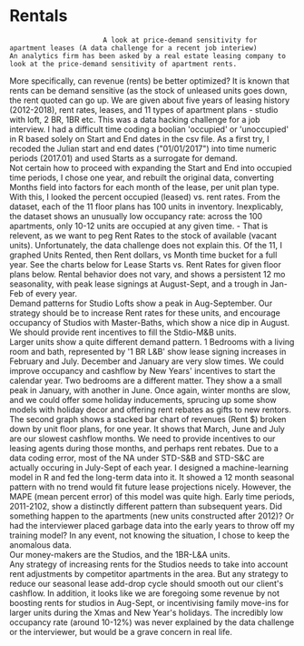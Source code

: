# Rentals
                           A look at price-demand sensitivity for apartment leases (A data challenge for a recent job interiew)
    An analytics firm has been asked by a real estate leasing company to look at the price-demand sensitivity of apartment rents.
  More specifically, can revenue (rents) be better optimized?  It is known that rents can be demand sensitive (as the stock of unleased units goes down, the rent quoted can go up.
We are given about five years of leasing history (2012-2018), rent rates, leases, and 11 types of apartment plans - studio with loft, 2 BR, 1BR etc.  This was a data hacking challenge for a job interview.
  I had a difficult time coding a boolian 'occupied' or 'unoccupied' in R based solely on Start and End dates in the csv file.    As a first try, I recoded the Julian start and end dates ("01/01/2017") into time numeric periods (2017.01) and used Starts as a surrogate for demand.  
  Not certain how to proceed with expanding the Start and End into occupied time periods, I chose one year, and rebuilt the original data, converting Months field into factors for each month of the lease, per unit plan type.   With this, I looked the percent occupied (leased) vs. rent rates.   From the dataset, each of the 11 floor plans has 100 units in inventory. Inexplicably, the dataset shows an unusually low occupancy rate: across the 100 apartments, only 10-12 units are occupied at any given time.   - That is relevent, as we want to peg Rent Rates to the stock of available (vacant units).  Unfortunately, the data challenge does not explain this.
   Of the 11, I graphed Units Rented, then Rent dollars, vs Month time bucket for a full year.  See the charts below for Lease Starts vs. Rent Rates for given floor plans below.  Rental behavior does not vary, and shows a persistent 12 mo seasonality, with peak lease signings at August-Sept, and a trough in Jan-Feb of every year.  
   Demand patterns for Studio Lofts show a peak in Aug-September.  Our strategy should be to increase Rent rates for these units, and encourage occupancy of Studios with Master-Baths, which show a nice dip in August.  We should provide rent incentives to fill the Stdio-M&B units.   
    Larger units show a quite different demand pattern.  1 Bedrooms with a living room and bath, represented by '1 BR L&B' show lease signing increases in February and July.   December and January are very slow times.  We could improve occupancy and cashflow by New Years' incentives to start the calendar year.   Two bedrooms are a different matter.   They show a a small peak in January, with another in June.  Once again, winter months are slow, and we could offer some holiday inducements, sprucing up some show models with holiday decor and offering rent rebates as gifts to new rentors.
  The second graph shows a stacked bar chart of revenues (Rent $) broken down by unit floor plans, for one year.  It shows that March, June and July are our slowest cashflow months.   We need to provide incentives to our leasing agents during those months, and perhaps rent rebates.  Due to a data coding error, most of the NA under STD-S&B and STD-S&C are actually occuring in July-Sept of each year.
  I designed a machine-learning model in R and fed the long-term data into it.   It showed a 12 month seasonal pattern with no trend would fit future lease projections nicely.  However, the MAPE (mean percent error) of this model was quite high.
Early time periods, 2011-2102, show a distinctly different pattern than subsequent years.   Did something happen to the apartments (new units constructed after 2012)? Or had the interviewer placed garbage data into the early years to throw off my training model?   In any event, not knowing the situation, I chose to keep the anomalous data.    
  Our money-makers are the Studios, and the 1BR-L&A units.  
  Any strategy of increasing rents for the Studios needs to take into account rent adjustments by competitor apartments in the area.  But any strategy to reduce our seasonal lease add-drop cycle should smooth out our client's cashflow.  In addition, it looks like we are foregoing some revenue by not boosting rents for studios in Aug-Sept, or incentivising family move-ins for larger units during the Xmas and New Year's holidays.    The incredibly low occupancy rate (around 10-12%) was never explained by the data challenge or the interviewer, but would be a grave concern in real life.
   

